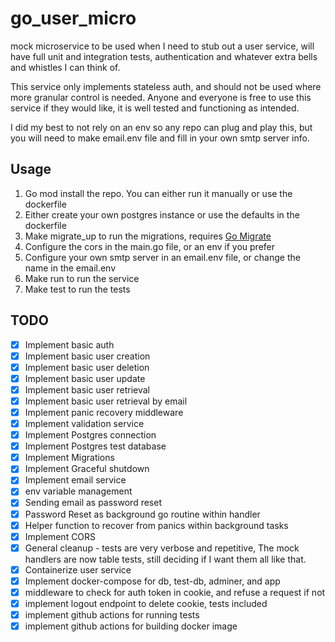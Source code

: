 # go_user_micro

mock microservice to be used when I need to stub out a user service, will have full unit and integration tests, 
authentication and whatever extra bells and whistles I can think of.

This service only implements stateless auth, and should not be used where more granular control is needed. Anyone and 
everyone is free to use this service if they would like, it is well tested and functioning as intended. 

I did my best to not rely on an env so any repo can plug and play this, but you will need to make email.env file and fill in your own smtp server info.

## Usage
1. Go mod install the repo. You can either run it manually or use the dockerfile
2. Either create your own postgres instance or use the defaults in the dockerfile
3. Make migrate_up to run the migrations, requires <a href="https://github.com/golang-migrate/migrate">Go Migrate</a>
4. Configure the cors in the main.go file, or an env if you prefer
5. Configure your own smtp server in an email.env file, or change the name in the email.env
6. Make run to run the service
7. Make test to run the tests


## TODO
- [x] Implement basic auth
- [x] Implement basic user creation
- [x] Implement basic user deletion
- [x] Implement basic user update
- [x] Implement basic user retrieval
- [x] Implement basic user retrieval by email
- [x] Implement panic recovery middleware
- [x] Implement validation service
- [x] Implement Postgres connection
- [x] Implement Postgres test database
- [x] Implement Migrations
- [x] Implement Graceful shutdown
- [x] Implement email service
- [x] env variable management
- [x] Sending email as password reset
- [x] Password Reset as background go routine within handler
- [x] Helper function to recover from panics within background tasks
- [x] Implement CORS
- [x] General cleanup - tests are very verbose and repetitive, The mock handlers are now table tests, still deciding if I want them all like that.
- [x] Containerize user service
- [x] Implement docker-compose for db, test-db, adminer, and app
- [x] middleware to check for auth token in cookie, and refuse a request if not
- [x] implement logout endpoint to delete cookie, tests included
- [x] implement github actions for running tests
- [x] implement github actions for building docker image
